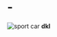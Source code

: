# -
![sport car](https://w7.pngwing.com/pngs/969/943/png-transparent-bugatti-veyron-performance-car-automotive-design-bugatti-veyron-purple-computer-wallpaper-car.png)
**dkl**
